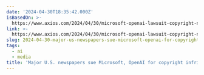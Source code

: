 ```yaml
---
date: '2024-04-30T18:35:42.000Z'
isBasedOn: >-
  https://www.axios.com/2024/04/30/microsoft-openai-lawsuit-copyright-newspapers-alden-global
link: >-
  https://www.axios.com/2024/04/30/microsoft-openai-lawsuit-copyright-newspapers-alden-global
slug: 2024-04-30-major-us-newspapers-sue-microsoft-openai-for-copyright-infringement
tags:
  - ai
  - media
title: 'Major U.S. newspapers sue Microsoft, OpenAI for copyright infringement'
---
```


